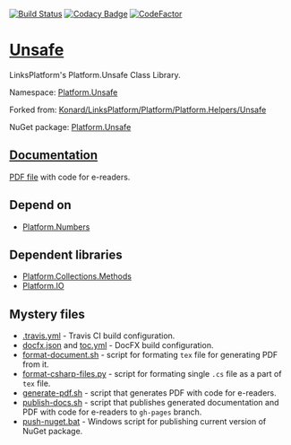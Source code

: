 [![Build Status](https://travis-ci.com/linksplatform/Unsafe.svg?branch=master)](https://travis-ci.com/linksplatform/Unsafe)
[![Codacy Badge](https://api.codacy.com/project/badge/Grade/f44d620bd580471fb291b17fab31e58a)](https://app.codacy.com/app/drakonard/Unsafe?utm_source=github.com&utm_medium=referral&utm_content=linksplatform/Unsafe&utm_campaign=Badge_Grade_Dashboard)
[![CodeFactor](https://www.codefactor.io/repository/github/linksplatform/unsafe/badge)](https://www.codefactor.io/repository/github/linksplatform/unsafe)

# [Unsafe](https://github.com/linksplatform/Unsafe)

LinksPlatform's Platform.Unsafe Class Library.

Namespace: [Platform.Unsafe](https://linksplatform.github.io/Unsafe/api/Platform.Unsafe.html)

Forked from: [Konard/LinksPlatform/Platform/Platform.Helpers/Unsafe](https://github.com/Konard/LinksPlatform/tree/7e73fb096a180699192d6861f853cf44f803f909/Platform/Platform.Helpers/Unsafe)

NuGet package: [Platform.Unsafe](https://www.nuget.org/packages/Platform.Unsafe)

## [Documentation](https://linksplatform.github.io/Unsafe)
[PDF file](https://linksplatform.github.io/Unsafe/Platform.Unsafe.pdf) with code for e-readers.

## Depend on
* [Platform.Numbers](https://github.com/linksplatform/Numbers)

## Dependent libraries
* [Platform.Collections.Methods](https://github.com/linksplatform/Collections.Methods)
* [Platform.IO](https://github.com/linksplatform/IO)

## Mystery files
* [.travis.yml](https://github.com/linksplatform/Unsafe/blob/master/.travis.yml) - Travis CI build configuration.
* [docfx.json](https://github.com/linksplatform/Unsafe/blob/master/docfx.json) and [toc.yml](https://github.com/linksplatform/Unsafe/blob/master/toc.yml) - DocFX build configuration.
* [format-document.sh](https://github.com/linksplatform/Unsafe/blob/master/format-document.sh) - script for formating `tex` file for generating PDF from it.
* [format-csharp-files.py](https://github.com/linksplatform/Unsafe/blob/master/format-csharp-files.py) - script for formating single `.cs` file as a part of `tex` file.
* [generate-pdf.sh](https://github.com/linksplatform/Unsafe/blob/master/generate-pdf.sh) - script that generates PDF with code for e-readers.
* [publish-docs.sh](https://github.com/linksplatform/Unsafe/blob/master/publish-docs.sh) - script that publishes generated documentation and PDF with code for e-readers to `gh-pages` branch.
* [push-nuget.bat](https://github.com/linksplatform/Unsafe/blob/master/push-nuget.bat) - Windows script for publishing current version of NuGet package.